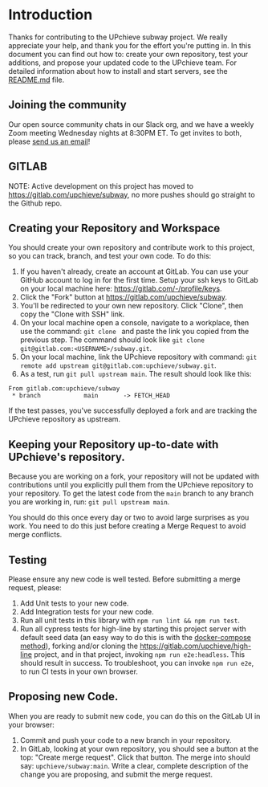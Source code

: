 # Introduction

Thanks for contributing to the UPchieve subway project. We really appreciate your help, and thank you for the effort you're putting in. In this document you can find out how to: create your own repository, test your additions, and propose your updated code to the UPchieve team. For detailed information about how to install and start servers, see the [README.md](README.md) file.

## Joining the community

Our open source community chats in our Slack org, and we have a weekly Zoom meeting Wednesday nights at 8:30PM ET. To get invites to both,
please [send us an email](mailto:tech@upchieve.org)!

## GITLAB

NOTE: Active development on this project has moved to https://gitlab.com/upchieve/subway, no more pushes should go straight to the Github repo.

## Creating your Repository and Workspace

You should create your own repository and contribute work to this project, so you can track, branch, and test your own code. To do this:

1. If you haven't already, create an account at GitLab. You can use your GitHub account to log in for the first time. Setup your ssh keys to GitLab on your local machine here: https://gitlab.com/-/profile/keys.
1. Click the "Fork" button at https://gitlab.com/upchieve/subway.
1. You'll be redirected to your own new repository. Click "Clone", then copy the "Clone with SSH" link.
1. On your local machine open a console, navigate to a workplace, then use the command: `git clone ` and paste the link you copied from the previous step. The command should look like `git clone git@gitlab.com:<USERNAME>/subway.git`.
1. On your local machine, link the UPchieve repository with command: `git remote add upstream git@gitlab.com:upchieve/subway.git`.
1. As a test, run `git pull upstream main`. The result should look like this:
```
From gitlab.com:upchieve/subway
 * branch            main       -> FETCH_HEAD
```

If the test passes, you've successfully deployed a fork and are tracking the UPchieve repository as upstream.

## Keeping your Repository up-to-date with UPchieve's repository.
Because you are working on a fork, your repository will not be updated with contributions until you explicitly pull them from the UPchieve repository to your repository. To get the latest code from the `main` branch to any branch you are working in, run: `git pull upstream main`.

You should do this once every day or two to avoid large surprises as you work. You need to do this just before creating a Merge Request to avoid merge conflicts.

## Testing
Please ensure any new code is well tested. Before submitting a merge request, please:

1. Add Unit tests to your new code.
1. Add Integration tests for your new code.
1. Run all unit tests in this library with `npm run lint && npm run test`.
1. Run all cypress tests for high-line by starting this project server with default seed data (an easy way to do this is with the [docker-compose method](README.md#docker-compose)), forking and/or cloning the https://gitlab.com/upchieve/high-line project, and in that project, invoking `npm run e2e:headless`. This should result in success. To troubleshoot, you can invoke `npm run e2e`, to run CI tests in your own browser.

## Proposing new Code.
When you are ready to submit new code, you can do this on the GitLab UI in your browser:
1. Commit and push your code to a new branch in your repository.
1. In GitLab, looking at your own repository, you should see a button at the top: "Create merge request". Click that button. The merge into should say: `upchieve/subway:main`. Write a clear, complete description of the change you are proposing, and submit the merge request.
